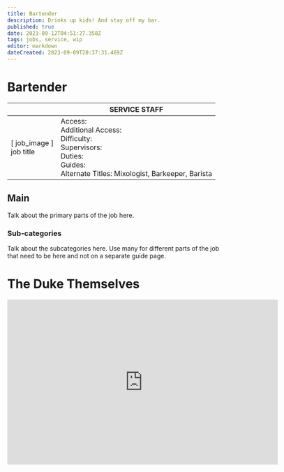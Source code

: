 ```yaml
---
title: Bartender
description: Drinks up kids! And stay off my bar.
published: true
date: 2023-09-12T04:51:27.358Z
tags: jobs, service, wip
editor: markdown
dateCreated: 2023-09-09T20:37:31.469Z
---
```


# Bartender

|                             | SERVICE STAFF                                                                                   |
|-----------------------------|----------------------------------------------------------------------------------------------|
| \[ job_image ]<br>job title | Access:<br>Additional Access:<br>Difficulty:<br>Supervisors:<br>Duties:<br>Guides:<br>Alternate Titles: Mixologist, Barkeeper, Barista|

## Main 
Talk about the primary parts of the job here.


### Sub-categories
Talk about the subcategories here. Use many for different parts of the job that need to be here and not on a separate guide page.

# The Duke Themselves
<iframe src="https://player.twitch.tv/?channel=thedukeofook&parent=wiki.monkestation.com" frameborder="0" allowfullscreen="true" scrolling="no" height="378" width="620"></iframe>
